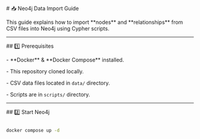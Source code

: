 \# 📥 Neo4j Data Import Guide



This guide explains how to import \*\*nodes\*\* and \*\*relationships\*\* from CSV files into Neo4j using Cypher scripts.



---



\## 1️⃣ Prerequisites



\- \*\*Docker\*\* \& \*\*Docker Compose\*\* installed.

\- This repository cloned locally.

\- CSV data files located in `data/` directory.

\- Scripts are in `scripts/` directory.



---



\## 2️⃣ Start Neo4j



```bash

docker compose up -d



